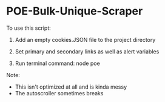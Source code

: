 # POE-Bulk-Unique-Scraper

To use this script:

1. Add an empty cookies.JSON file to the project directory

2. Set primary and secondary links as well as alert variables

3. Run terminal command: node poe


Note:

- This isn't optimized at all and is kinda messy
- The autoscroller sometimes breaks
